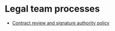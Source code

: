 # Legal team processes

- [Contract review and signature authority policy](../ContractReviewandSignatureAuthorityPolicy.md)